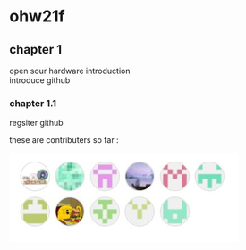 # ohw21f

## chapter 1 
open sour hardware introduction  
introduce github  

### chapter 1.1 
regsiter github  

these are contributers so far :

![sjtu_contributer_2021](https://github.com/ophwsjtu18/ohw21f/blob/main/contributers20211013.JPG)

